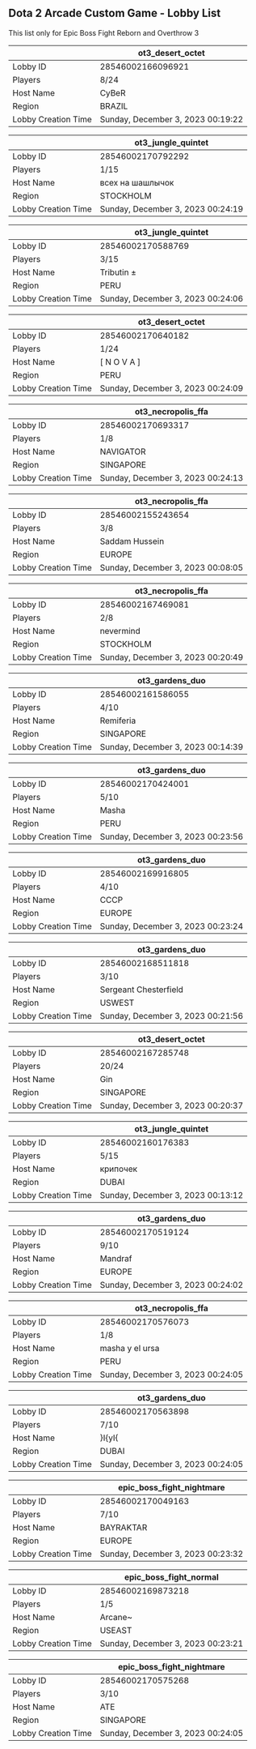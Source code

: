 ## Dota 2 Arcade Custom Game - Lobby List

This list only for Epic Boss Fight Reborn and Overthrow 3

|  | ot3_desert_octet |
| ------ | ------ |
| Lobby ID | 28546002166096921 |
| Players | 8/24 |
| Host Name | CyBeR |
| Region | BRAZIL |
| Lobby Creation Time | Sunday, December 3, 2023 00:19:22 |


|  | ot3_jungle_quintet |
| ------ | ------ |
| Lobby ID | 28546002170792292 |
| Players | 1/15 |
| Host Name | всех на шашлычок |
| Region | STOCKHOLM |
| Lobby Creation Time | Sunday, December 3, 2023 00:24:19 |


|  | ot3_jungle_quintet |
| ------ | ------ |
| Lobby ID | 28546002170588769 |
| Players | 3/15 |
| Host Name | Tributin ± |
| Region | PERU |
| Lobby Creation Time | Sunday, December 3, 2023 00:24:06 |


|  | ot3_desert_octet |
| ------ | ------ |
| Lobby ID | 28546002170640182 |
| Players | 1/24 |
| Host Name | [ N O V A ] |
| Region | PERU |
| Lobby Creation Time | Sunday, December 3, 2023 00:24:09 |


|  | ot3_necropolis_ffa |
| ------ | ------ |
| Lobby ID | 28546002170693317 |
| Players | 1/8 |
| Host Name | NAVIGATOR |
| Region | SINGAPORE |
| Lobby Creation Time | Sunday, December 3, 2023 00:24:13 |


|  | ot3_necropolis_ffa |
| ------ | ------ |
| Lobby ID | 28546002155243654 |
| Players | 3/8 |
| Host Name | Saddam Hussein |
| Region | EUROPE |
| Lobby Creation Time | Sunday, December 3, 2023 00:08:05 |


|  | ot3_necropolis_ffa |
| ------ | ------ |
| Lobby ID | 28546002167469081 |
| Players | 2/8 |
| Host Name | nevermind |
| Region | STOCKHOLM |
| Lobby Creation Time | Sunday, December 3, 2023 00:20:49 |


|  | ot3_gardens_duo |
| ------ | ------ |
| Lobby ID | 28546002161586055 |
| Players | 4/10 |
| Host Name | Remiferia |
| Region | SINGAPORE |
| Lobby Creation Time | Sunday, December 3, 2023 00:14:39 |


|  | ot3_gardens_duo |
| ------ | ------ |
| Lobby ID | 28546002170424001 |
| Players | 5/10 |
| Host Name | Masha |
| Region | PERU |
| Lobby Creation Time | Sunday, December 3, 2023 00:23:56 |


|  | ot3_gardens_duo |
| ------ | ------ |
| Lobby ID | 28546002169916805 |
| Players | 4/10 |
| Host Name | CCCP |
| Region | EUROPE |
| Lobby Creation Time | Sunday, December 3, 2023 00:23:24 |


|  | ot3_gardens_duo |
| ------ | ------ |
| Lobby ID | 28546002168511818 |
| Players | 3/10 |
| Host Name | Sergeant Chesterfield |
| Region | USWEST |
| Lobby Creation Time | Sunday, December 3, 2023 00:21:56 |


|  | ot3_desert_octet |
| ------ | ------ |
| Lobby ID | 28546002167285748 |
| Players | 20/24 |
| Host Name | Gin |
| Region | SINGAPORE |
| Lobby Creation Time | Sunday, December 3, 2023 00:20:37 |


|  | ot3_jungle_quintet |
| ------ | ------ |
| Lobby ID | 28546002160176383 |
| Players | 5/15 |
| Host Name | крипочек |
| Region | DUBAI |
| Lobby Creation Time | Sunday, December 3, 2023 00:13:12 |


|  | ot3_gardens_duo |
| ------ | ------ |
| Lobby ID | 28546002170519124 |
| Players | 9/10 |
| Host Name | Mandraf |
| Region | EUROPE |
| Lobby Creation Time | Sunday, December 3, 2023 00:24:02 |


|  | ot3_necropolis_ffa |
| ------ | ------ |
| Lobby ID | 28546002170576073 |
| Players | 1/8 |
| Host Name | masha y el ursa |
| Region | PERU |
| Lobby Creation Time | Sunday, December 3, 2023 00:24:05 |


|  | ot3_gardens_duo |
| ------ | ------ |
| Lobby ID | 28546002170563898 |
| Players | 7/10 |
| Host Name | }I{yI{ |
| Region | DUBAI |
| Lobby Creation Time | Sunday, December 3, 2023 00:24:05 |


|  | epic_boss_fight_nightmare |
| ------ | ------ |
| Lobby ID | 28546002170049163 |
| Players | 7/10 |
| Host Name | BAYRAKTAR |
| Region | EUROPE |
| Lobby Creation Time | Sunday, December 3, 2023 00:23:32 |


|  | epic_boss_fight_normal |
| ------ | ------ |
| Lobby ID | 28546002169873218 |
| Players | 1/5 |
| Host Name | Arcane~ |
| Region | USEAST |
| Lobby Creation Time | Sunday, December 3, 2023 00:23:21 |


|  | epic_boss_fight_nightmare |
| ------ | ------ |
| Lobby ID | 28546002170575268 |
| Players | 3/10 |
| Host Name | ATE |
| Region | SINGAPORE |
| Lobby Creation Time | Sunday, December 3, 2023 00:24:05 |


